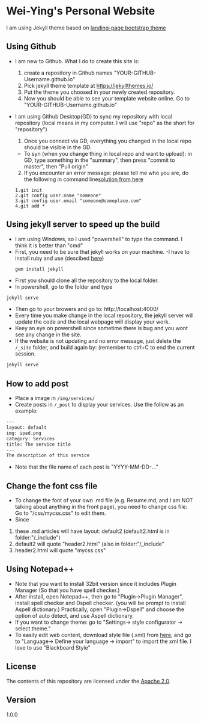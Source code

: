 # Wei-Ying's Personal Website

I am using Jekyll theme based on [landing-page bootstrap theme ](http://startbootstrap.com/templates/landing-page/)

## Using Github
 - I am new to Github. What I do to create this site is:
   1. create a repository in Github names "YOUR-GITHUB-Username.github.io"
   2. Pick jekyll theme template at https://jekyllthemes.io/
   3. Put the theme you choosed in your newly created repository.
   4. Now you should be able to see your template website online. Go to "YOUR-GITHUB-Username.github.io"
   
 - I am using Github Desktop(GD) to sync my repository with local repository (local means in my computer. I will use "repo" as the short for "repository")
   1. Once you connect via GD, everything you changed in the local repo should be visible in the GD. 
	 - To syn (when you change thing in local repo and want to upload): in GD, type something in the "summary", then press "commit to master", then "Pull origin"
   2. If you encounter an error message: please tell me who you are, do the following in command line[solution from here](https://stackoverflow.com/questions/11656761/git-please-tell-me-who-you-are-error)
	 ```
	 1.git init
     2.git config user.name "someone"
  	 3.git config user.email "someone@someplace.com"
	 4.git add *
	 ```

## Using jekyll server to speed up the build
 - I am using Windows, so I used "powershell" to type the command. I think it is better than "cmd"
 - First, you need to be sure that jekyll works on your machine. 
   -I have to install ruby and use (descibed [here](https://jekyllrb.com/docs/installation/))
   ```
   gem install jekyll
   ``` 
 - First you should clone all the repository to the local folder.
 - In powershell, go to the folder and type
 ```txt
 jekyll serve
 ```
 - Then go to your browers and go to: http://localhost:4000/
 - Every time you make change in the local repository, the jekyll server will update the code and the local webpage will display your work.
 - Keey an eye on powershell since sometime there is bug and you wont see any change in the site.
 - If the website is not updating and no error message, just delete the `/_site` folder, and build again by: (remember to ctrl+C to end the current session.
 ```txt
 jekyll serve
 ```

## How to add post
 - Place a image in `/img/services/`
 - Create posts in `/_post` to display your services.  Use the follow as an example:

```txt
---
layout: default
img: ipad.png
category: Services
title: The service title
---
The description of this service
```
 - Note that the file name of each post is "YYYY-MM-DD-..." 

## Change the font css file	
 - To change the font of your own .md file (e.g. Resume.md, and I am NOT talking about anything in the front page), you need to change css file: Go to "/css/mycss.css" to edit them.
 - Since 
 1. these .md articles will have layout: default2 (default2.html is in folder:"/_include")
 2. default2 will quote "header2.html" (also in folder:"/_include"
 3. header2.html will quote "mycss.css" 
 

## Using Notepad++
 - Note that you want to install 32bit version since it includes Plugin Manager (So that you have spell checker.)
 - After install, open Notepad++, then go to "Plugin->Plugin Manager", install spell checker and Dspell checker. (you will be prompt to install Aspell dictionary.) Practically, open "Plugin->Dspell" and choose the option of auto detect, and use Aspell dictionary.
 - If you want to change theme: go to "Settings-> style configurator -> select theme."
 - To easily edit web content, download style file (.xml) from [here](https://github.com/Edditoria/markdown-plus-plus), and go to "Language-> Define your language -> import" to import the xml file. I love to use "Blackboard Style"

## License
The contents of this repository are licensed under the [Apache
2.0](http://www.apache.org/licenses/LICENSE-2.0.html).

## Version
1.0.0
